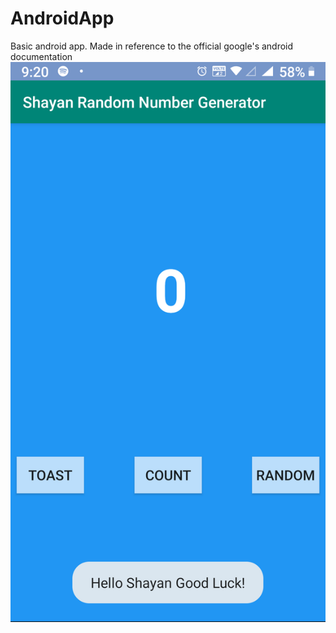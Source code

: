 # AndroidApp
Basic android app.
Made in reference to the official google's android documentation
![image](image.png)
